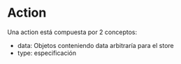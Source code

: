 # Action

Una action está compuesta por 2 conceptos:
 - data: Objetos conteniendo data arbitraría para el store
 - type: especificación